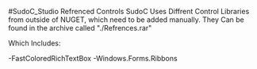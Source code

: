 #SudoC_Studio Refrenced Controls
SudoC Uses Diffrent Control Libraries from outside of NUGET, which need to be added manually.
They Can be found in the archive called "./Refrences.rar"

Which Includes:

-FastColoredRichTextBox
-Windows.Forms.Ribbons